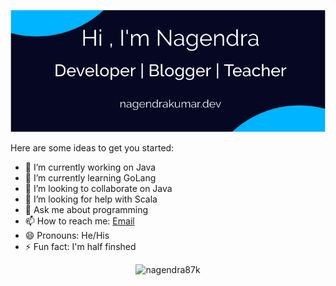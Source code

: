 ![alt text](https://github.com/nagendra87k/nagendra87k/blob/main/Banner.png?raw=true)


Here are some ideas to get you started:

- 🔭 I’m currently working on Java
- 🌱 I’m currently learning GoLang
- 👯 I’m looking to collaborate on Java
- 🤔 I’m looking for help with Scala
- 💬 Ask me about programming
- 📫 How to reach me: [Email](inbox.nagendra@gmail.com)
- 😄 Pronouns: He/His
- ⚡ Fun fact: I'm half finshed





<p align="center"> <img src="https://github-readme-stats.vercel.app/api?username=nagendra87k&show_icons=true&theme=gotham" alt="nagendra87k" />
